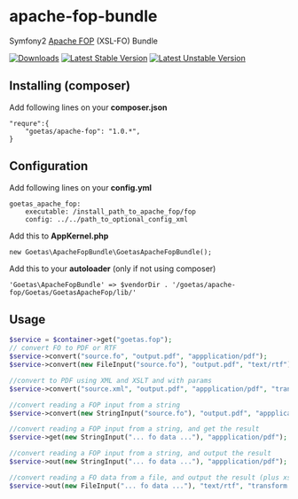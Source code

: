 apache-fop-bundle
==========

Symfony2 [Apache FOP](http://xmlgraphics.apache.org/fop/) (XSL-FO)  Bundle

[![Downloads](https://poser.pugx.org/goetas/apache-fop/d/total.png)](https://packagist.org/packages/goetas/apache-fop)
[![Latest Stable Version](https://poser.pugx.org/goetas/apache-fop/version.png)](https://packagist.org/packages/goetas/apache-fop)
[![Latest Unstable Version](https://poser.pugx.org/goetas/apache-fop/v/unstable.png)](https://packagist.org/packages/goetas/apache-fop)


Installing (composer)
--------------------

Add following lines on your **composer.json**
```
"requre":{
    "goetas/apache-fop": "1.0.*",
}
```


Configuration
--------------------

Add following lines on your **config.yml**
```
goetas_apache_fop:
    executable: /install_path_to_apache_fop/fop
    config: ../../path_to_optional_config_xml
```


Add this to **AppKernel.php**
```
new Goetas\ApacheFopBundle\GoetasApacheFopBundle();
```

Add this to your **autoloader** (only if not using composer)
```
'Goetas\ApacheFopBundle' => $vendorDir . '/goetas/apache-fop/Goetas/GoetasApacheFop/lib/'
```


Usage
--------------------

```php
$service = $container->get("goetas.fop");
// convert FO to PDF or RTF
$service->convert("source.fo", "output.pdf", "appplication/pdf");
$service->convert(new FileInput("source.fo"), "output.pdf", "text/rtf");

//convert to PDF using XML and XSLT and with params
$service->convert("source.xml", "output.pdf", "appplication/pdf", "transform.xsl", array("paramName"=>"paramValue"));

//convert reading a FOP input from a string
$service->convert(new StringInput("source.fo"), "output.pdf", "appplication/pdf");

//convert reading a FOP input from a string, and get the result
$service->get(new StringInput("... fo data ..."), "appplication/pdf");

//convert reading a FOP input from a string, and output the result
$service->out(new StringInput("... fo data ..."), "appplication/pdf");

//convert reading a FO data from a file, and output the result (plus xsl)
$service->out(new FileInput("... fo data ..."), "text/rtf", "transform.xsl", array("paramName"=>"paramValue"));


```
